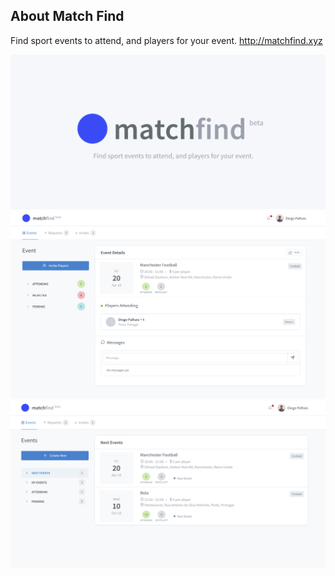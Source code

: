 ## About Match Find
Find sport events to attend, and players for your event. http://matchfind.xyz

![alt text](https://raw.githubusercontent.com/diogopalhais/matchfind/master/public/images/1.png)
![alt text](https://raw.githubusercontent.com/diogopalhais/matchfind/master/public/images/2.png)
![alt text](https://raw.githubusercontent.com/diogopalhais/matchfind/master/public/images/3.png)

